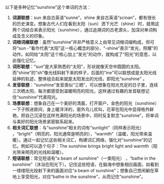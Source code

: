 以下是多种记忆“sunshine”这个单词的方法：
1. **词源联想**：sun 来自古英语“sunne”，shine 来自古英语“scinan”，都有很长的历史演变。想象古代人们在看到太阳（sun）洒下光芒（shine）时，就用这两个词结合来表示阳光（sunshine），通过追溯词的古老源头，加深对单词构成及含义的印象。
2. **词根词缀联想**：虽然“sunshine”并非严格意义上由常见词根词缀构成，但可将“sun -”看作代表“太阳”这一核心概念的部分，“-shine”表示“发光，照耀”的动作。如同给“太阳”这个核心加上“发光”的动作，就构成了“阳光”的意思，以此强化记忆。
3. **词形联想**：“sun”是大家熟悉的“太阳”，形状就像天空中圆圆的太阳。而“shine”的“sh”像光线斜射下来的样子，后面的“ine”可以联想成是太阳光线延伸的轨迹，整体组合起来就是太阳发出的光线，即阳光“sunshine” 。
4. **发音联想**：“sunshine”发音类似“三晒”，可以想象在阳光充足的日子里，连续三次晒太阳，每次都感受到温暖明亮的阳光，这样通过有趣的发音联想记住“sunshine”代表阳光。
5. **场景联想**：想象自己在一个美好的清晨，打开窗户，金色的阳光（sunshine）一下子照进房间，身上暖洋洋的，窗外鸟儿欢叫，花草在阳光中显得格外鲜艳。把自己沉浸在这样充满阳光的场景中，同时反复默念“sunshine”，将单词与美好的阳光场景紧密联系起来。
6. **相关词汇联想**：与“sunshine”相关的词有“sunlight”（同样表示阳光） ，“bright”（明亮的，阳光通常是明亮的），“warmth”（温暖，阳光带来温暖）。通过一起记忆这些相关词汇，构建词汇网络，强化对“sunshine”的记忆。例如可以造个句子：The sunshine brings bright light and warmth（阳光带来明亮的光线和温暖）。
7. **短语联想**：常见短语有“a beam of sunshine”（一束阳光） ，“bathe in the sunshine”（沐浴在阳光下）。记住这些短语，在脑海中想象相应画面，如看到一缕缕阳光投射下来的画面对应“a beam of sunshine”；想象自己悠闲躺在草地上享受阳光，对应“bathe in the sunshine”，从而记住“sunshine”。 